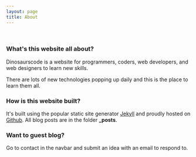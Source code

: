 ```yaml
---
layout: page
title: About
---
```

<br>

### What's this website all about?

Dinosaurscode is a website for programmers, coders, web developers, and web designers to learn new skills.

There are lots of new technologies popping up daily and this is the place to learn them all. 

### How is this website built?

It's built using the popular static site generator [Jekyll](https://jekyllrb.com/) and proudly hosted on [Github](https://github.com/xDinomode/DinosBlog). All blog posts are in the folder **_posts**.

### Want to guest blog?

Go to contact in the navbar and submit an idea with an email to respond to.


